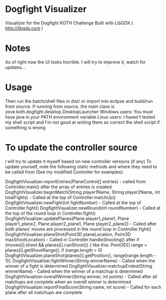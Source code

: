 # Dogfight Visualizer #
Visualizer for the Dogfight KOTH Challenge
Built with LibGDX ( http://libgdx.com )

# Notes #
As of right now the UI looks horrible. I will try to improve it, watch for updates...

# Usage #
Then run the batch/shell files in dist/ or import into eclipse and build/run from source.
If running from source, the main class is zove.koth.dogfight.desktop.DesktopLauncher
Windows users: You must have java in your PATH environment variable
Linux users: I haven't tested my shell script and I'm not good at writing them so correct the shell script if something is wrong

# To update the controller source #
I will try to update it myself based on new controller versions (if any)
To update yourself, note the following static methods and where they need to be called from (See my modified Controller for examples):

DogfightVisualizer.reportEntries(PlaneControl[] entries) - called from Controller.main() after the array of entries is created
DogfightVisualizer.beginMatch(String player1Name, String player2Name, int totalFights) - Called at the top of Controller.matchUp()
DogfightVisualizer.newFight(int fightNumber) - Called at the top of Controller.fight()
DogfightVisualizer.newRound(int roundNumber) - Called at the top of the round loop in Controller.fight()
DogfightVisualizer.updatePlanes(Plane player1_plane1, Plane player1_plane2, Plane player2_plane1, Plane player2_plane2) - Called after both planes' moves are processed in the round loop in Controller.fight()
DogfightVisualizer.planeShot(Point3D planeLocation, Point3D maxShootLocation) - Called in Controller.handleShooting() after if (moves[i].shoot && planes[i].canShoot()) { like this:
	Point3D[] range = planes[i].getShootRange();
	if (range.length > 0)
		DogfightVisualizer.planeShot(planes[i].getPosition(), range[range.length - 1]);
DogfightVisualizer.fightWinner(String winnerName) - Called when the winner of a fight is determined
DogfightVisualizer.matchupEnded(String winnerName) - Called when the winner of a matchup is determined
DogfightVisualizer.overallWinner(String winner, int points) - Called after all matchups are complete when an overall winner is determined
DogfightVisualizer.reportFinalScore(String name, int score) - Called for each plane after all matchups are complete